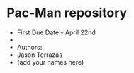 # Pac-Man repository

* First Due Date - April 22nd
* 
* Authors:
* Jason Terrazas
* (add your names here)